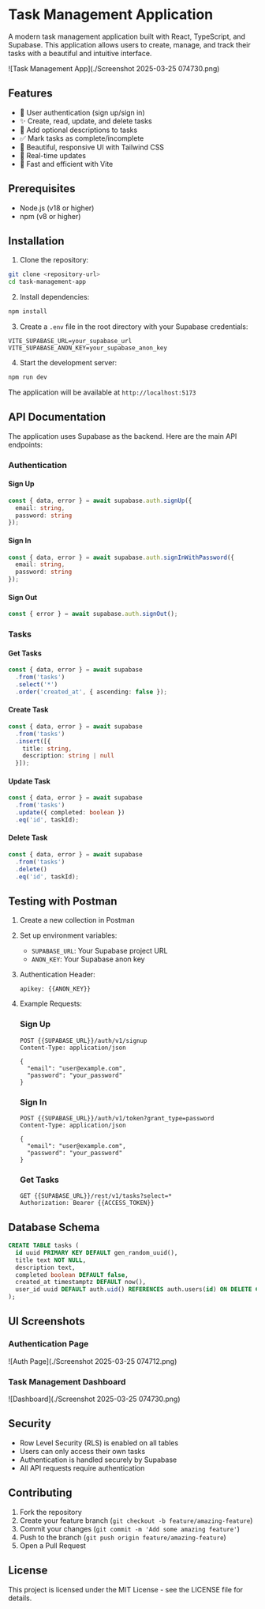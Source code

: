 # Task Management Application

A modern task management application built with React, TypeScript, and Supabase. This application allows users to create, manage, and track their tasks with a beautiful and intuitive interface.

![Task Management App](./Screenshot 2025-03-25 074730.png)

## Features

- 🔐 User authentication (sign up/sign in)
- ✨ Create, read, update, and delete tasks
- 📝 Add optional descriptions to tasks
- ✅ Mark tasks as complete/incomplete
- 🎨 Beautiful, responsive UI with Tailwind CSS
- 🔄 Real-time updates
- 🚀 Fast and efficient with Vite

## Prerequisites

- Node.js (v18 or higher)
- npm (v8 or higher)

## Installation

1. Clone the repository:
```bash
git clone <repository-url>
cd task-management-app
```

2. Install dependencies:
```bash
npm install
```

3. Create a `.env` file in the root directory with your Supabase credentials:
```env
VITE_SUPABASE_URL=your_supabase_url
VITE_SUPABASE_ANON_KEY=your_supabase_anon_key
```

4. Start the development server:
```bash
npm run dev
```

The application will be available at `http://localhost:5173`

## API Documentation

The application uses Supabase as the backend. Here are the main API endpoints:

### Authentication

#### Sign Up
```typescript
const { data, error } = await supabase.auth.signUp({
  email: string,
  password: string
});
```

#### Sign In
```typescript
const { data, error } = await supabase.auth.signInWithPassword({
  email: string,
  password: string
});
```

#### Sign Out
```typescript
const { error } = await supabase.auth.signOut();
```

### Tasks

#### Get Tasks
```typescript
const { data, error } = await supabase
  .from('tasks')
  .select('*')
  .order('created_at', { ascending: false });
```

#### Create Task
```typescript
const { data, error } = await supabase
  .from('tasks')
  .insert([{ 
    title: string,
    description: string | null
  }]);
```

#### Update Task
```typescript
const { data, error } = await supabase
  .from('tasks')
  .update({ completed: boolean })
  .eq('id', taskId);
```

#### Delete Task
```typescript
const { data, error } = await supabase
  .from('tasks')
  .delete()
  .eq('id', taskId);
```

## Testing with Postman

1. Create a new collection in Postman
2. Set up environment variables:
   - `SUPABASE_URL`: Your Supabase project URL
   - `ANON_KEY`: Your Supabase anon key

3. Authentication Header:
   ```
   apikey: {{ANON_KEY}}
   ```

4. Example Requests:

   ### Sign Up
   ```
   POST {{SUPABASE_URL}}/auth/v1/signup
   Content-Type: application/json
   
   {
     "email": "user@example.com",
     "password": "your_password"
   }
   ```

   ### Sign In
   ```
   POST {{SUPABASE_URL}}/auth/v1/token?grant_type=password
   Content-Type: application/json
   
   {
     "email": "user@example.com",
     "password": "your_password"
   }
   ```

   ### Get Tasks
   ```
   GET {{SUPABASE_URL}}/rest/v1/tasks?select=*
   Authorization: Bearer {{ACCESS_TOKEN}}
   ```

## Database Schema

```sql
CREATE TABLE tasks (
  id uuid PRIMARY KEY DEFAULT gen_random_uuid(),
  title text NOT NULL,
  description text,
  completed boolean DEFAULT false,
  created_at timestamptz DEFAULT now(),
  user_id uuid DEFAULT auth.uid() REFERENCES auth.users(id) ON DELETE CASCADE
);
```

## UI Screenshots

### Authentication Page
![Auth Page](./Screenshot 2025-03-25 074712.png)

### Task Management Dashboard
![Dashboard](./Screenshot 2025-03-25 074730.png)

## Security

- Row Level Security (RLS) is enabled on all tables
- Users can only access their own tasks
- Authentication is handled securely by Supabase
- All API requests require authentication

## Contributing

1. Fork the repository
2. Create your feature branch (`git checkout -b feature/amazing-feature`)
3. Commit your changes (`git commit -m 'Add some amazing feature'`)
4. Push to the branch (`git push origin feature/amazing-feature`)
5. Open a Pull Request

## License

This project is licensed under the MIT License - see the LICENSE file for details.
